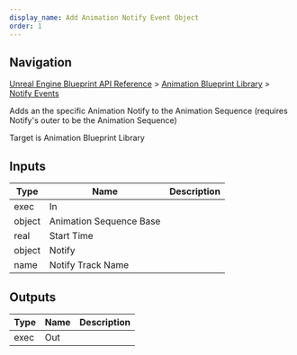 ```yaml
---
display_name: Add Animation Notify Event Object
order: 1
---
```

## Navigation

[Unreal Engine Blueprint API Reference](https://dev.epicgames.com/documentation/en-us/unreal-engine/BlueprintAPI) > [Animation Blueprint Library](https://dev.epicgames.com/documentation/en-us/unreal-engine/BlueprintAPI/AnimationBlueprintLibrary) > [Notify Events](https://dev.epicgames.com/documentation/en-us/unreal-engine/BlueprintAPI/AnimationBlueprintLibrary/NotifyEvents)

Adds an the specific Animation Notify to the Animation Sequence (requires Notify's outer to be the Animation Sequence)

Target is Animation Blueprint Library

## Inputs

| Type | Name | Description |
| --- | --- | --- |
| exec | In |  |
| object | Animation Sequence Base |  |
| real | Start Time |  |
| object | Notify |  |
| name | Notify Track Name |  |

## Outputs

| Type | Name | Description |
| --- | --- | --- |
| exec | Out |  |
